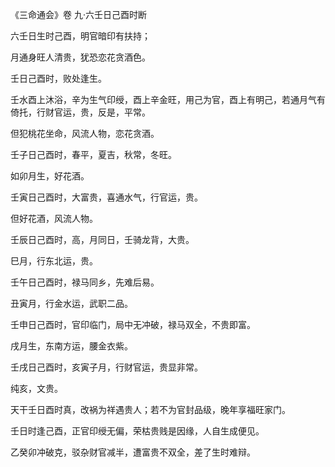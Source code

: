 《三命通会》卷 九·六壬日己酉时断

六壬日生时己酉，明官暗印有扶持；

月通身旺人清贵，犹恐恋花贪酒色。

壬日己酉时，败处逢生。

壬水酉上沐浴，辛为生气印绶，酉上辛金旺，用己为官，酉上有明己，若通月气有倚托，行财官运，贵，反是，平常。

但犯桃花坐命，风流人物，恋花贪酒。

壬子日己酉时，春平，夏吉，秋常，冬旺。

如卯月生，好花酒。

壬寅日己酉时，大富贵，喜通水气，行官运，贵。

但好花酒，风流人物。

壬辰日己酉时，高，月同日，壬骑龙背，大贵。

巳月，行东北运，贵。

壬午日己酉时，禄马同乡，先难后易。

丑寅月，行金水运，武职二品。

壬申日己酉时，官印临门，局中无冲破，禄马双全，不贵即富。

戌月生，东南方运，腰金衣紫。

壬戌日己酉时，亥寅子月，行财官运，贵显非常。

纯亥，文贵。

天干壬日酉时真，改祸为祥遇贵人；若不为官封品级，晚年享福旺家门。

壬日时逢己酉，正官印绶无偏，荣枯贵贱是因缘，人自生成便见。

乙癸卯冲破克，驳杂财官减半，遭富贵不双全，差了生时难辩。

